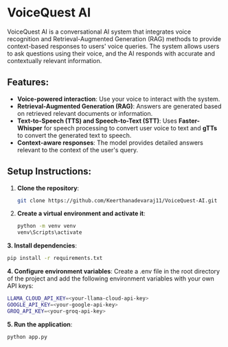 # VoiceQuest AI

VoiceQuest AI is a conversational AI system that integrates voice recognition and Retrieval-Augmented Generation (RAG) methods to provide context-based responses to users' voice queries. The system allows users to ask questions using their voice, and the AI responds with accurate and contextually relevant information.

## Features:
- **Voice-powered interaction**: Use your voice to interact with the system.
- **Retrieval-Augmented Generation (RAG)**: Answers are generated based on retrieved relevant documents or information.
- **Text-to-Speech (TTS) and Speech-to-Text (STT)**: Uses **Faster-Whisper** for speech processing to convert user voice to text and **gTTs** to convert the generated text to speech.
- **Context-aware responses**: The model provides detailed answers relevant to the context of the user's query.

## Setup Instructions:

1. **Clone the repository**:
   ```bash
   git clone https://github.com/Keerthanadevaraj11/VoiceQuest-AI.git
   ```

2. **Create a virtual environment and activate it**:
    ```bash
    python -m venv venv
    venv\Scripts\activate
    ```

**3. Install dependencies**:
```bash
pip install -r requirements.txt
```

**4. Configure environment variables**:
Create a .env file in the root directory of the project and add the following environment variables with your own API keys:

```bash
LLAMA_CLOUD_API_KEY=<your-llama-cloud-api-key>
GOOGLE_API_KEY=<your-google-api-key>
GROQ_API_KEY=<your-groq-api-key>
```

**5. Run the application**:
```bash
python app.py
```

